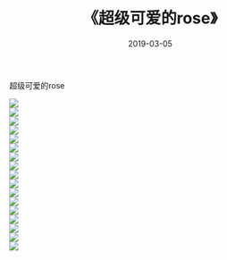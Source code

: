 ﻿---
layout: post
title:  《超级可爱的rose》
date:   2019-03-05
img: http://img.660000.xyz/Sharelink/唯美/2019/超级可爱的rose/000.jpg
categories: [美女, 清纯, 唯美]
---

超级可爱的rose

  ![](http://img.660000.xyz/Sharelink/唯美/2019/超级可爱的rose/001.jpg) <br> ![](http://img.660000.xyz/Sharelink/唯美/2019/超级可爱的rose/002.jpg) <br> ![](http://img.660000.xyz/Sharelink/唯美/2019/超级可爱的rose/003.jpg) <br> ![](http://img.660000.xyz/Sharelink/唯美/2019/超级可爱的rose/004.jpg) <br> ![](http://img.660000.xyz/Sharelink/唯美/2019/超级可爱的rose/005.jpg) <br> ![](http://img.660000.xyz/Sharelink/唯美/2019/超级可爱的rose/006.jpg) <br> ![](http://img.660000.xyz/Sharelink/唯美/2019/超级可爱的rose/007.jpg) <br> ![](http://img.660000.xyz/Sharelink/唯美/2019/超级可爱的rose/008.jpg) <br> ![](http://img.660000.xyz/Sharelink/唯美/2019/超级可爱的rose/009.jpg) <br> ![](http://img.660000.xyz/Sharelink/唯美/2019/超级可爱的rose/010.jpg) <br> ![](http://img.660000.xyz/Sharelink/唯美/2019/超级可爱的rose/011.jpg) <br> ![](http://img.660000.xyz/Sharelink/唯美/2019/超级可爱的rose/012.jpg) <br> ![](http://img.660000.xyz/Sharelink/唯美/2019/超级可爱的rose/013.jpg) <br> ![](http://img.660000.xyz/Sharelink/唯美/2019/超级可爱的rose/014.jpg) <br> ![](http://img.660000.xyz/Sharelink/唯美/2019/超级可爱的rose/015.jpg) <br> ![](http://img.660000.xyz/Sharelink/唯美/2019/超级可爱的rose/016.jpg) <br> ![](http://img.660000.xyz/Sharelink/唯美/2019/超级可爱的rose/017.jpg) <br>